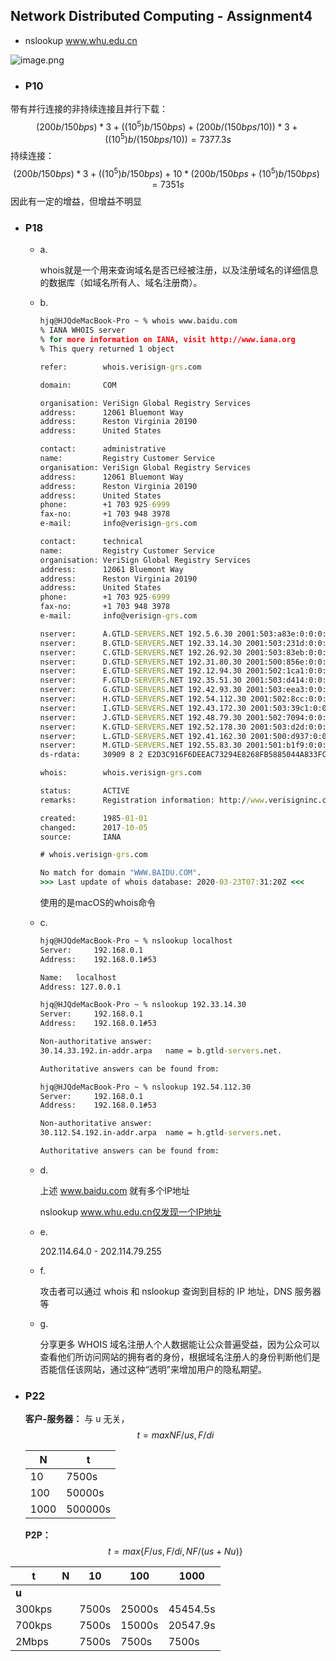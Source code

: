 ## Network Distributed Computing - Assignment4

- nslookup www.whu.edu.cn

![image.png](https://i.loli.net/2020/03/23/T9tCYPSGRFIkDy5.png)



- ### P10

带有并行连接的非持续连接且并行下载：
$$
(200b / 150bps) * 3 + ((10^5)b/ 150bps) + (200b / (150bps / 10)) * 3 + ((10^5)b / (150bps / 10)) = 7377.3s
$$
持续连接：
$$
(200b / 150bps) * 3 + ((10^5)b / 150bps) + 10 * (200b/150bps + (10^5)b/150bps) = 7351s
$$
因此有一定的增益，但增益不明显

- ### P18
  - a.

    whois就是一个用来查询域名是否已经被注册，以及注册域名的详细信息的数据库（如域名所有人、域名注册商）。

  - b.

    ```cmd
    hjq@HJQdeMacBook-Pro ~ % whois www.baidu.com
    % IANA WHOIS server
    % for more information on IANA, visit http://www.iana.org
    % This query returned 1 object
    
    refer:        whois.verisign-grs.com
    
    domain:       COM
    
    organisation: VeriSign Global Registry Services
    address:      12061 Bluemont Way
    address:      Reston Virginia 20190
    address:      United States
    
    contact:      administrative
    name:         Registry Customer Service
    organisation: VeriSign Global Registry Services
    address:      12061 Bluemont Way
    address:      Reston Virginia 20190
    address:      United States
    phone:        +1 703 925-6999
    fax-no:       +1 703 948 3978
    e-mail:       info@verisign-grs.com
    
    contact:      technical
    name:         Registry Customer Service
    organisation: VeriSign Global Registry Services
    address:      12061 Bluemont Way
    address:      Reston Virginia 20190
    address:      United States
    phone:        +1 703 925-6999
    fax-no:       +1 703 948 3978
    e-mail:       info@verisign-grs.com
    
    nserver:      A.GTLD-SERVERS.NET 192.5.6.30 2001:503:a83e:0:0:0:2:30
    nserver:      B.GTLD-SERVERS.NET 192.33.14.30 2001:503:231d:0:0:0:2:30
    nserver:      C.GTLD-SERVERS.NET 192.26.92.30 2001:503:83eb:0:0:0:0:30
    nserver:      D.GTLD-SERVERS.NET 192.31.80.30 2001:500:856e:0:0:0:0:30
    nserver:      E.GTLD-SERVERS.NET 192.12.94.30 2001:502:1ca1:0:0:0:0:30
    nserver:      F.GTLD-SERVERS.NET 192.35.51.30 2001:503:d414:0:0:0:0:30
    nserver:      G.GTLD-SERVERS.NET 192.42.93.30 2001:503:eea3:0:0:0:0:30
    nserver:      H.GTLD-SERVERS.NET 192.54.112.30 2001:502:8cc:0:0:0:0:30
    nserver:      I.GTLD-SERVERS.NET 192.43.172.30 2001:503:39c1:0:0:0:0:30
    nserver:      J.GTLD-SERVERS.NET 192.48.79.30 2001:502:7094:0:0:0:0:30
    nserver:      K.GTLD-SERVERS.NET 192.52.178.30 2001:503:d2d:0:0:0:0:30
    nserver:      L.GTLD-SERVERS.NET 192.41.162.30 2001:500:d937:0:0:0:0:30
    nserver:      M.GTLD-SERVERS.NET 192.55.83.30 2001:501:b1f9:0:0:0:0:30
    ds-rdata:     30909 8 2 E2D3C916F6DEEAC73294E8268FB5885044A833FC5459588F4A9184CFC41A5766
    
    whois:        whois.verisign-grs.com
    
    status:       ACTIVE
    remarks:      Registration information: http://www.verisigninc.com
    
    created:      1985-01-01
    changed:      2017-10-05
    source:       IANA
    
    # whois.verisign-grs.com
    
    No match for domain "WWW.BAIDU.COM".
    >>> Last update of whois database: 2020-03-23T07:31:20Z <<<
    ```

    使用的是macOS的whois命令

  - c.

    ```cmd
    hjq@HJQdeMacBook-Pro ~ % nslookup localhost  
    Server:		192.168.0.1
    Address:	192.168.0.1#53
    
    Name:	localhost
    Address: 127.0.0.1
    ```

    ```cmd
    hjq@HJQdeMacBook-Pro ~ % nslookup 192.33.14.30
    Server:		192.168.0.1
    Address:	192.168.0.1#53
    
    Non-authoritative answer:
    30.14.33.192.in-addr.arpa	name = b.gtld-servers.net.
    
    Authoritative answers can be found from:
    ```

    ```cmd
    hjq@HJQdeMacBook-Pro ~ % nslookup 192.54.112.30
    Server:		192.168.0.1
    Address:	192.168.0.1#53
    
    Non-authoritative answer:
    30.112.54.192.in-addr.arpa	name = h.gtld-servers.net.
    
    Authoritative answers can be found from:
    
    ```

  - d. 

    上述 www.baidu.com 就有多个IP地址

    nslookup www.whu.edu.cn仅发现一个IP地址

  - e.

    202.114.64.0 - 202.114.79.255

  - f.

    攻击者可以通过 whois 和 nslookup 查询到目标的 IP 地址，DNS 服务器等

  - g.

    分享更多 WHOIS 域名注册人个人数据能让公众普遍受益，因为公众可以查看他们所访问网站的拥有者的身份，根据域名注册人的身份判断他们是否能信任该网站，通过这种“透明”来增加用户的隐私期望。

- ### P22

  **客户-服务器：**
  与 u 无关，
  $$
  t = max{NF/us, F/di}
  $$
  

  | N    | t       |
  | ---- | ------- |
  | 10   | 7500s   |
  | 100  | 50000s  |
  | 1000 | 500000s |

  **P2P：**
  $$
  t = max\{F/us, F/di, NF/(us+Nu)\}
  $$
  

| t      | N    | 10    | 100    | 1000     |
| ------ | ---- | ----- | ------ | -------- |
| **u**  |      |       |        |          |
| 300kps |      | 7500s | 25000s | 45454.5s |
| 700kps |      | 7500s | 15000s | 20547.9s |
| 2Mbps  |      | 7500s | 7500s  | 7500s    |

